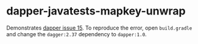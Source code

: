 # dapper-javatests-mapkey-unwrap

Demonstrates [dapper issue 15](https://github.com/jbock-java/dapper/issues/15).
To reproduce the error, open `build.gradle` and change the `dagger:2.37` dependency to `dapper:1.0`.
